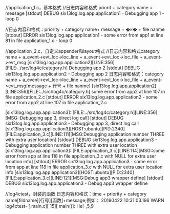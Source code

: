 
//application_1.c，基本格式
//日志内容和格式:priorit + category name + message
[stdout] DEBUG    six13log.log.app.application1 - Debugging app 1 - loop 0

//日志内容和格式：priority + category name+ message + �к� + file nanme
[stdout] ERROR    six13log.log.app.application1 - some error from app1 at line 81 in file application_1.c - loop 0


//application_2.c，自定义appender和layout格式
//日志内容和格式category name + a_event->evt_loc->loc_line + a_event->evt_loc->loc_file + a_event->evt_msg
[six13log.log.app.application2][LINE:356][FILE:../src/log4c/category.h] Debugging app 2
[stdout] DEBUG    six13log.log.app.application2 - Debugging app 2
日志内容和格式：category name + a_event->evt_loc->loc_line + a_event->evt_loc->loc_file + a_event->evt_msg[message + 行号 + file nanme]
[six13log.log.app.application2][LINE:356][FILE:../src/log4c/category.h] some error from app2 at line 107 in file application_2.c
[stdout] ERROR    six13log.log.app.application2 - some error from app2 at line 107 in file application_2.c

[six13log.log.app.application3]::[FILE:../src/log4c/category.h][LINE:356][MSG::Debugging app 3, direct log call]
[stdout] DEBUG    six13log.log.app.application3 - Debugging app 3, direct log call
[six13log.log.app.application3][HOST:ubuntu][PID:2340][FILE:application_3.c][LINE:111][MSG:Debugging application number THREE with extra user location]
[stdout] DEBUG    six13log.log.app.application3 - Debugging application number THREE with extra user location
[six13log.log.app.application3]::[FILE:application_3.c][LINE:114][MSG::some error from app at line 118 in file application_3.c with NULL for extra user location info]
[stdout] ERROR    six13log.log.app.application3 - some error from app at line 118 in file application_3.c with NULL for extra user location info
[six13log.log.app.application3][HOST:ubuntu][PID:2340][FILE:application_3.c][LINE:121][MSG:Debug app3 wrapper define]
[stdout] DEBUG    six13log.log.app.application3 - Debug app3 wrapper define



//log4ctest，封装的函数
日志内容和格式：time + priority + category name[fildname][行号][函数]+message;例如：
20190422 10:31:03.196 WARN     log4ctest- [    main.c][  15][      main()]: He!-,5,9
